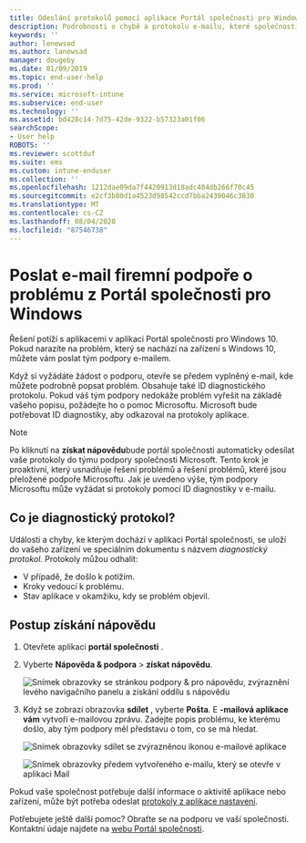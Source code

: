 ```yaml
---
title: Odeslání protokolů pomocí aplikace Portál společnosti pro Windows
description: Podrobnosti o chybě a protokolu e-mailu, které společnosti pomůžou podporovat řešení problémů s aplikacemi
keywords: ''
author: lenewsad
ms.author: lanewsad
manager: dougeby
ms.date: 01/09/2019
ms.topic: end-user-help
ms.prod: ''
ms.service: microsoft-intune
ms.subservice: end-user
ms.technology: ''
ms.assetid: bd428c14-7d75-42de-9322-b57323a01f06
searchScope:
- User help
ROBOTS: ''
ms.reviewer: scottduf
ms.suite: ems
ms.custom: intune-enduser
ms.collection: ''
ms.openlocfilehash: 1212dae09da7f4420913d18adc404db266f70c45
ms.sourcegitcommit: e2cf3b80d1a4523d98542ccd7bba2439046c3830
ms.translationtype: MT
ms.contentlocale: cs-CZ
ms.lasthandoff: 08/04/2020
ms.locfileid: "87546738"
---
```

# <a name="email-your-company-support-about-problem-from-company-portal-for-windows"></a>Poslat e-mail firemní podpoře o problému z Portál společnosti pro Windows

Řešení potíží s aplikacemi v aplikaci Portál společnosti pro Windows 10. Pokud narazíte na problém, který se nachází na zařízení s Windows 10, můžete vám poslat tým podpory e-mailem. 

Když si vyžádáte žádost o podporu, otevře se předem vyplněný e-mail, kde můžete podrobně popsat problém. Obsahuje také ID diagnostického protokolu. Pokud váš tým podpory nedokáže problém vyřešit na základě vašeho popisu, požádejte ho o pomoc Microsoftu. Microsoft bude potřebovat ID diagnostiky, aby odkazoval na protokoly aplikace.   


> [!Note]
> Po kliknutí na **získat nápovědu**bude portál společnosti automaticky odesílat vaše protokoly do týmu podpory společnosti Microsoft. Tento krok je proaktivní, který usnadňuje řešení problémů a řešení problémů, které jsou přeložené podpoře Microsoftu. Jak je uvedeno výše, tým podpory Microsoftu může vyžádat si protokoly pomocí ID diagnostiky v e-mailu.  

## <a name="what-is-a-diagnostic-log"></a>Co je diagnostický protokol?

Události a chyby, ke kterým dochází v aplikaci Portál společnosti, se uloží do vašeho zařízení ve speciálním dokumentu s názvem _diagnostický protokol_. Protokoly můžou odhalit:  
* V případě, že došlo k potížím.  
* Kroky vedoucí k problému.  
* Stav aplikace v okamžiku, kdy se problém objevil.   

## <a name="steps-to-get-help"></a>Postup získání nápovědu  

1. Otevřete aplikaci **portál společnosti** .
2. Vyberte **Nápověda & podpora**  >  **získat nápovědu**.  

   ![Snímek obrazovky se stránkou podpory & pro nápovědu, zvýraznění levého navigačního panelu a získání oddílu s nápovědu](./media/1812_UCP_Help_Support_Get_Help_Logs.png)    

3. Když se zobrazí obrazovka **sdílet** , vyberte **Pošta**. E **-mailová aplikace vám** vytvoří e-mailovou zprávu. Zadejte popis problému, ke kterému došlo, aby tým podpory měl představu o tom, co se má hledat.  

   ![Snímek obrazovky sdílet se zvýrazněnou ikonou e-mailové aplikace](./media/1811_Mail_Logs_Windows_CPapp.png)  


   ![Snímek obrazovky předem vytvořeného e-mailu, který se otevře v aplikaci Mail](./media/1811_Get_Help_Email_Windows_CPapp.png)  

Pokud vaše společnost potřebuje další informace o aktivitě aplikace nebo zařízení, může být potřeba odeslat [protokoly z aplikace nastavení](send-logs-to-your-it-admin-settings-windows.md).  

Potřebujete ještě další pomoc? Obraťte se na podporu ve vaší společnosti. Kontaktní údaje najdete na [webu Portál společnosti](https://go.microsoft.com/fwlink/?linkid=2010980).  
